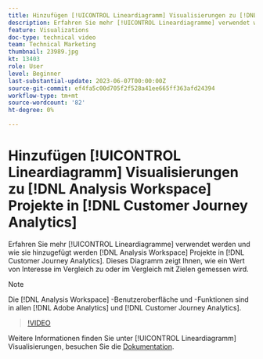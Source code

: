 ```yaml
---
title: Hinzufügen [!UICONTROL Lineardiagramm] Visualisierungen zu [!DNL Analysis Workspace] Projekte
description: Erfahren Sie mehr [!UICONTROL Lineardiagramme] verwendet werden und wie sie hinzugefügt werden [!DNL Analysis Workspace] Projekte in [!DNL Customer Journey Analytics].
feature: Visualizations
doc-type: technical video
team: Technical Marketing
thumbnail: 23989.jpg
kt: 13403
role: User
level: Beginner
last-substantial-update: 2023-06-07T00:00:00Z
source-git-commit: ef4fa5c00d705f2f528a41ee665ff363afd24394
workflow-type: tm+mt
source-wordcount: '82'
ht-degree: 0%

---
```


# Hinzufügen [!UICONTROL Lineardiagramm] Visualisierungen zu [!DNL Analysis Workspace] Projekte in [!DNL Customer Journey Analytics]

Erfahren Sie mehr [!UICONTROL Lineardiagramme] verwendet werden und wie sie hinzugefügt werden [!DNL Analysis Workspace] Projekte in [!DNL Customer Journey Analytics]. Dieses Diagramm zeigt Ihnen, wie ein Wert von Interesse im Vergleich zu oder im Vergleich mit Zielen gemessen wird.

>[!NOTE]
>
>Die [!DNL Analysis Workspace] -Benutzeroberfläche und -Funktionen sind in allen [!DNL Adobe Analytics] und [!DNL Customer Journey Analytics].

>[!VIDEO](https://video.tv.adobe.com/v/23989/?quality=12&learn=on)

Weitere Informationen finden Sie unter [!UICONTROL Lineardiagramm] Visualisierungen, besuchen Sie die [Dokumentation](https://experienceleague.adobe.com/docs/analytics-platform/using/cja-workspace/visualizations/bullet-graph.html).
